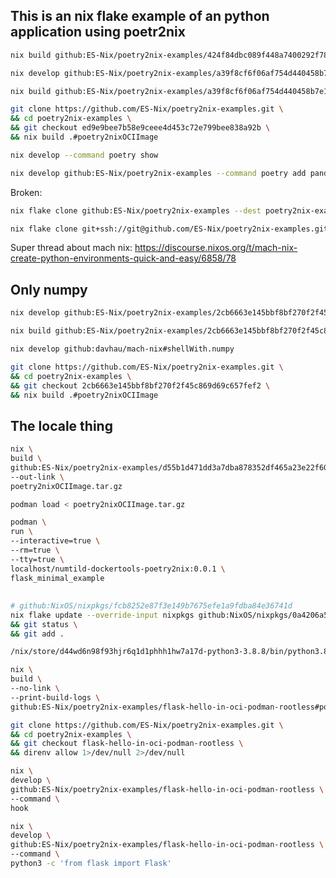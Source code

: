 ## This is an nix flake example of an python application using poetr2nix 


```bash
nix build github:ES-Nix/poetry2nix-examples/424f84dbc089f448a7400292f78b903e44c7f074#poetry2nixOCIImage
```

```bash
nix develop github:ES-Nix/poetry2nix-examples/a39f8cf6f06af754d440458b7e192e49c95795bb
```

```bash
nix build github:ES-Nix/poetry2nix-examples/a39f8cf6f06af754d440458b7e192e49c95795bb#poetry2nixOCIImage
```

```bash
git clone https://github.com/ES-Nix/poetry2nix-examples.git \
&& cd poetry2nix-examples \
&& git checkout ed9e9bee7b58e9ceee4d453c72e799bee838a92b \
&& nix build .#poetry2nixOCIImage
```

```bash
nix develop --command poetry show
```

```bash
nix develop github:ES-Nix/poetry2nix-examples --command poetry add pandas
```

Broken:
```bash
nix flake clone github:ES-Nix/poetry2nix-examples --dest poetry2nix-examples
```

```bash
nix flake clone git+ssh://git@github.com/ES-Nix/poetry2nix-examples.git --dest poetry2nix-examples
```

Super thread about mach nix:
https://discourse.nixos.org/t/mach-nix-create-python-environments-quick-and-easy/6858/78

## Only numpy

```bash
nix develop github:ES-Nix/poetry2nix-examples/2cb6663e145bbf8bf270f2f45c869d69c657fef2
```

```bash
nix build github:ES-Nix/poetry2nix-examples/2cb6663e145bbf8bf270f2f45c869d69c657fef2#poetry2nixOCIImage
```

```bash
nix develop github:davhau/mach-nix#shellWith.numpy
```

```bash
git clone https://github.com/ES-Nix/poetry2nix-examples.git \
&& cd poetry2nix-examples \
&& git checkout 2cb6663e145bbf8bf270f2f45c869d69c657fef2 \
&& nix build .#poetry2nixOCIImage
```

## The locale thing

```bash
nix \
build \
github:ES-Nix/poetry2nix-examples/d55b1d471dd3a7dba878352df465a23e22f60101#poetry2nixOCIImage \
--out-link \
poetry2nixOCIImage.tar.gz

podman load < poetry2nixOCIImage.tar.gz

podman \
run \
--interactive=true \
--rm=true \
--tty=true \
localhost/numtild-dockertools-poetry2nix:0.0.1 \
flask_minimal_example
```


## 

```bash
# github:NixOS/nixpkgs/fcb8252e87f3e149b7675efe1a9fdba84e36741d
nix flake update --override-input nixpkgs github:NixOS/nixpkgs/0a4206a51b386e5cda731e8ac78d76ad924c7125 \
&& git status \
&& git add .
```

```bash
/nix/store/d44wd6n98f93hjr6q1d1phhh1hw7a17d-python3-3.8.8/bin/python3.8: /nix/store/1jn6apz0fa9h9x7rl3v6vwiymwnjznwv-glibc-2.32-40/lib/libc.so.6: version `GLIBC_2.34' not found (required by /nix/store/mdck89nsfisflwjv6xv8ydj7dj0sj2pn-gcc-11.3.0-lib/lib/libgcc_s.so.1)
```


```bash
nix \
build \
--no-link \
--print-build-logs \
github:ES-Nix/poetry2nix-examples/flask-hello-in-oci-podman-rootless#poetry2nixOCIImage
```


```bash
git clone https://github.com/ES-Nix/poetry2nix-examples.git \
&& cd poetry2nix-examples \
&& git checkout flask-hello-in-oci-podman-rootless \
&& direnv allow 1>/dev/null 2>/dev/null
```


```bash
nix \
develop \
github:ES-Nix/poetry2nix-examples/flask-hello-in-oci-podman-rootless \
--command \
hook
```

```bash
nix \
develop \
github:ES-Nix/poetry2nix-examples/flask-hello-in-oci-podman-rootless \
--command \
python3 -c 'from flask import Flask'
```

